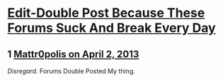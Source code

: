 # [Edit-Double Post Because These Forums Suck And Break Every Day](https://community.fantasyflightgames.com/topic/81745-edit-double-post-because-these-forums-suck-and-break-every-day/)

## 1 [Mattr0polis on April 2, 2013](https://community.fantasyflightgames.com/topic/81745-edit-double-post-because-these-forums-suck-and-break-every-day/?do=findComment&comment=780482)

*Disregard.* Forums Double Posted My thing.

